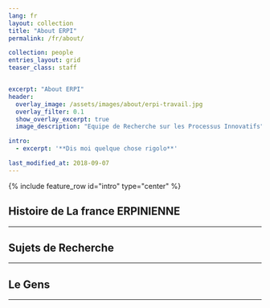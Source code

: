 ```yaml
---
lang: fr
layout: collection
title: "About ERPI"
permalink: /fr/about/

collection: people
entries_layout: grid
teaser_class: staff


excerpt: "About ERPI"
header:
  overlay_image: /assets/images/about/erpi-travail.jpg
  overlay_filter: 0.1
  show_overlay_excerpt: true 
  image_description: "Equipe de Recherche sur les Processus Innovatifs"

intro: 
  - excerpt: '**Dis moi quelque chose rigolo**'

last_modified_at: 2018-09-07
---
```



{% include feature_row id="intro" type="center" %}


## Histoire de La france ERPINIENNE
--- 



## Sujets de Recherche
--- 
 


## Le Gens
--- 






